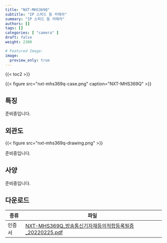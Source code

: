 ```yaml
---
title: "NXT-MHS369Q"
subtitle: "IP 스피드 돔 카메라"
summary: "IP 스피드 돔 카메라"
authors: []
tags: []
categories: [ "camera" ]
draft: false
weight: 2300

# Featured Image:
image:
  preview_only: true
---
```


{{< toc2 >}}

<div class="container">
<div class="row justify-content-center align-items-center">
<div class="col-sm-6">

{{< figure src="nxt-mhs369q-case.png" caption="NXT-MHS369Q" >}}

</div>
</div>
</div>

<div class="container">
<div class="row justify-content-center">
<div class="col-sm-6 pl-0">

## 특징

준비중입니다.

</div>
<div class="col-sm-6 pl-0">

## 외관도

{{< figure src="nxt-mhs369q-drawing.png" >}}

준비중입니다.

</div>
</div>
</div>

## 사양

준비중입니다.

## 다운로드

종류 | 파일
---- | ----
인증서 | [NXT-MHS369Q_방송통신기자재등의적합등록필증_20220225.pdf](NXT-MHS369Q_방송통신기자재등의적합등록필증_20220225.pdf)